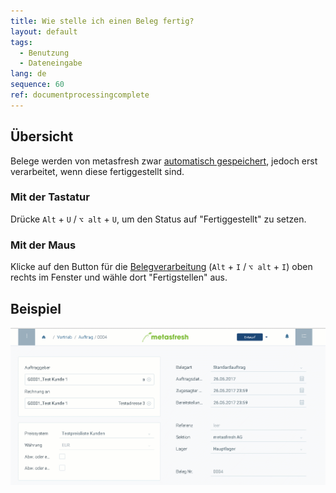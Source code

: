 ```yaml
---
title: Wie stelle ich einen Beleg fertig?
layout: default
tags:
  - Benutzung
  - Dateneingabe
lang: de
sequence: 60
ref: documentprocessingcomplete
---
```


## Übersicht
Belege werden von metasfresh zwar [automatisch gespeichert](Speicheranzeige), jedoch erst verarbeitet, wenn diese fertiggestellt sind.

### Mit der Tastatur
Drücke `Alt` + `U` / `⌥ alt` + `U`, um den Status auf "Fertiggestellt" zu setzen.

### Mit der Maus
Klicke auf den Button für die [Belegverarbeitung](AktionStarten) (`Alt` + `I` / `⌥ alt` + `I`) oben rechts im Fenster und wähle dort "Fertigstellen" aus.<br>

## Beispiel
![](assets/belegfertig.gif)
